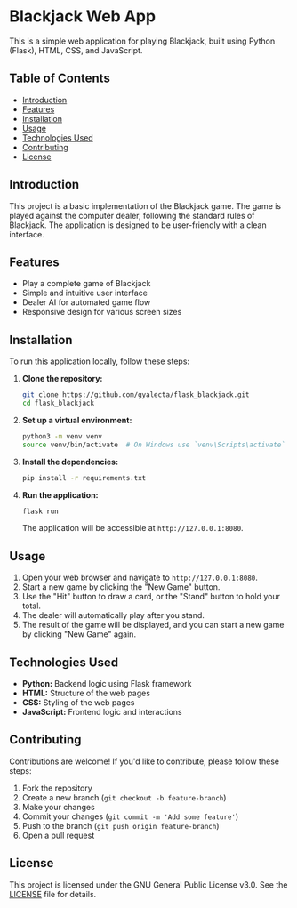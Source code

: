 # Blackjack Web App

This is a simple web application for playing Blackjack, built using Python (Flask), HTML, CSS, and JavaScript.

## Table of Contents

- [Introduction](#introduction)
- [Features](#features)
- [Installation](#installation)
- [Usage](#usage)
- [Technologies Used](#technologies-used)
- [Contributing](#contributing)
- [License](#license)

## Introduction

This project is a basic implementation of the Blackjack game. The game is played against the computer dealer, following the standard rules of Blackjack. The application is designed to be user-friendly with a clean interface.

## Features

- Play a complete game of Blackjack
- Simple and intuitive user interface
- Dealer AI for automated game flow
- Responsive design for various screen sizes

## Installation

To run this application locally, follow these steps:

1. **Clone the repository:**
   ```bash
   git clone https://github.com/gyalecta/flask_blackjack.git
   cd flask_blackjack
   ```

2. **Set up a virtual environment:**
   ```bash
   python3 -m venv venv
   source venv/bin/activate  # On Windows use `venv\Scripts\activate`
   ```

3. **Install the dependencies:**
   ```bash
   pip install -r requirements.txt
   ```

4. **Run the application:**
   ```bash
   flask run
   ```
   The application will be accessible at `http://127.0.0.1:8080`.

## Usage

1. Open your web browser and navigate to `http://127.0.0.1:8080`.
2. Start a new game by clicking the "New Game" button.
3. Use the "Hit" button to draw a card, or the "Stand" button to hold your total.
4. The dealer will automatically play after you stand.
5. The result of the game will be displayed, and you can start a new game by clicking "New Game" again.

## Technologies Used

- **Python:** Backend logic using Flask framework
- **HTML:** Structure of the web pages
- **CSS:** Styling of the web pages
- **JavaScript:** Frontend logic and interactions

## Contributing

Contributions are welcome! If you'd like to contribute, please follow these steps:

1. Fork the repository
2. Create a new branch (`git checkout -b feature-branch`)
3. Make your changes
4. Commit your changes (`git commit -m 'Add some feature'`)
5. Push to the branch (`git push origin feature-branch`)
6. Open a pull request

## License

This project is licensed under the GNU General Public License v3.0. See the [LICENSE](LICENSE) file for details.

